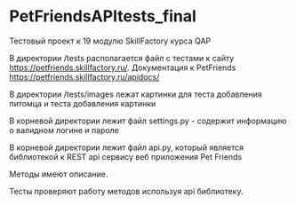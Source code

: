 # PetFriendsAPItests_final

Тестовый проект к 19 модулю SkillFactory курса QAP

В директории /tests располагается файл с тестами к сайту https://petfriends.skillfactory.ru/. Документация к PetFriends https://petfriends.skillfactory.ru/apidocs/

В директории /tests/images лежат картинки для теста добавления питомца и теста добавления картинки

В корневой директории лежит файл settings.py - содержит информацию о валидном логине и пароле

В корневой директории лежит файл api.py, который является библиотекой к REST api сервису веб приложения Pet Friends

Методы имеют описание.

Тесты проверяют работу методов используя api библиотеку.
